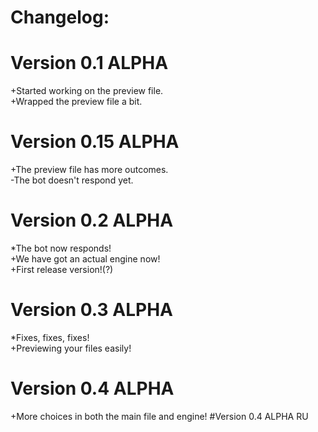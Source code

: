 # Changelog:
# Version 0.1 ALPHA
+Started working on the preview file.<br>
+Wrapped the preview file a bit.

# Version 0.15 ALPHA
+The preview file has more outcomes.<br>
-The bot doesn't respond yet.
# Version 0.2 ALPHA
*The bot now responds!<br>
+We have got an actual engine now!<br>
+First release version!(?)
# Version 0.3 ALPHA
*Fixes, fixes, fixes!<br>
+Previewing your files easily!
# Version 0.4 ALPHA
+More choices in both the main file and engine!
#Version 0.4 ALPHA RU
